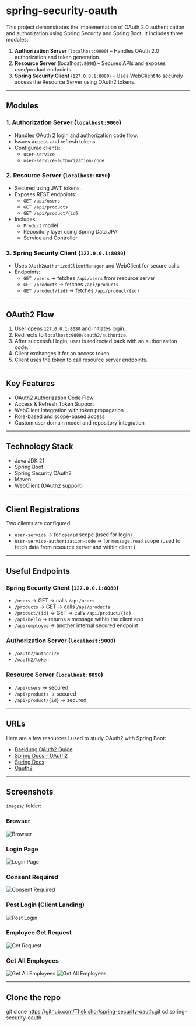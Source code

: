# spring-security-oauth

This project demonstrates the implementation of OAuth 2.0 authentication and authorization using Spring Security and Spring Boot. It includes three modules:

1. **Authorization Server** (`localhost:9000`) – Handles OAuth 2.0 authorization and token generation.
2. **Resource Server** (localhost`:8090`) – Secures APIs and exposes user/product endpoints.
3. **Spring Security Client** (`127.0.0.1:8080`) – Uses WebClient to securely access the Resource Server using OAuth2 tokens.

---

## Modules

### 1. Authorization Server (`localhost:9000`)

- Handles OAuth 2 login and authorization code flow.
- Issues access and refresh tokens.
- Configured clients:
  - `user-service`
  - `user-service-authorization-code`

### 2. Resource Server (`localhost:8090`)

- Secured using JWT tokens.
- Exposes REST endpoints:
  - `GET /api/users`
  - `GET /api/products`
  - `GET /api/product/{id}`
- Includes:
  - `Product` model
  - Repository layer using Spring Data JPA
  - Service and Controller

### 3. Spring Security Client (`127.0.0.1:8080`)

- Uses `OAuth2AuthorizedClientManager` and WebClient for secure calls.
- Endpoints:
  - `GET /users` → fetches `/api/users` from resource server
  - `GET /products` → fetches `/api/products`
  - `GET /product/{id}` → fetches `/api/product/{id}`

---

## OAuth2 Flow

1. User opens `127.0.0.1:8080` and initiates login.
2. Redirects to `localhost:9000/oauth2/authorize`.
3. After successful login, user is redirected back with an authorization code.
4. Client exchanges it for an access token.
5. Client uses the token to call resource server endpoints.

---

## Key Features

- OAuth2 Authorization Code Flow
- Access & Refresh Token Support
- WebClient Integration with token propagation
- Role-based and scope-based access
- Custom user domain model and repository integration

---

## Technology Stack

- Java JDK 21
- Spring Boot
- Spring Security OAuth2
- Maven
- WebClient (OAuth2 support)

---

## Client Registrations

Two clients are configured:

- `user-service` → for `openid` scope (used for login)
- `user-service-authorization-code` → for `message.read` scope (used to fetch data from resource server and within client )

---

## Useful Endpoints

### Spring Security Client (`127.0.0.1:8080`)

- `/users` → GET → calls `/api/users`
- `/products` → GET → calls `/api/products`
- `/product/{id}` → GET → calls `/api/product/{id}`
- `/api/hello` → returns a message within the client app
- `/api/employee` → another internal secured endpoint

### Authorization Server (`localhost:9000`)

- `/oauth2/authorize`
- `/oauth2/token`

### Resource Server (`localhost:8090`)

- `/api/users` → secured
- `/api/products` → secured
- `/api/product/{id}` → secured

---

## URLs

Here are a few resources I used to study OAuth2 with Spring Boot:

- [Baeldung OAuth2 Guide](https://www.baeldung.com/spring-security-oauth-resource-server)
- [Spring Docs - OAuth2](https://docs.spring.io/spring-security/reference/servlet/oauth2/client/authorized-clients.html)
- [Spring Docs](https://docs.spring.io/spring-authorization-server/reference/getting-started.html)
- [Oauth2](https://docs.spring.io/spring-security/reference/servlet/oauth2/client/index.html
)

---

## Screenshots

 `images/` folder:
### Browser 
![Browser](images/browser.png)

### Login Page
![Login Page](images/login.png)

### Consent Required
![Consent Required](images/ConsentRequired.png)

### Post Login (Client Landing)
![Post Login](images/productGetAll.png)

### Employee Get Request
![Get Request](images/employeeGet.png)

### Get All Employees
![Get All Employees](images/getAllEmployee.png)
![Get All Employees](images/getAllEmployee1.png)

---

## Clone the repo
git clone https://github.com/Thekishor/spring-security-oauth.git
cd spring-security-oauth


